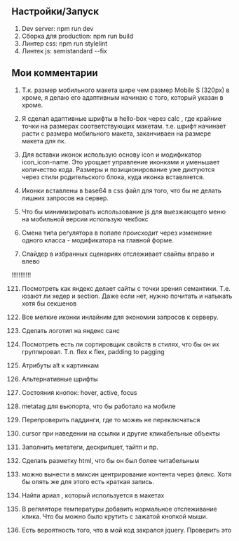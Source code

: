 ## Настройки/Запуск

1. Dev server: npm run dev
2. Сборка для production: npm run build
3. Линтер css: npm run stylelint
4. Линтек js: semistandard --fix

## Мои комментарии

1. Т.к. размер мобильного макета шире чем размер Mobile S (320px) в хроме, я делаю его адаптивным начинаю с того, который указан в хроме.

1. Я сделал адаптивные шрифты в hello-box через calc , где крайние точки на размерах соответствующих макетам. т.е. шрифт начинает расти с размера мобильного макета, заканчиваен на размере макета для пк.

1. Для вставки иконок использую основу icon и модификатор icon_icon-name. Это урощает управление иконками и уменьшает количество кода. Размеры и позиционирование уже диктуются через стили родительского блока, куда иконка вставляется.

1. Иконки вставлены в base64 в css файл для того, что бы не делать лишних запросов на сервер.

1. Что бы минимизировать использование js для выезжающего меню на мобильной версии использую чекбокс

1. Смена типа регулятора в попапе происходит через изменение одного класса - модификатора на главной форме.

1. Слайдер в избранных сценариях отслеживает свайпы вправо и влево

!!!!!!!!!!!

121. Посмотреть как яндекс делает сайты с точки зрения семантики. Т.е. юзают ли хедер и section. Даже если нет, нужно почитать и натыкать хотя бы секшенов
122. Все мелкие иконки инлайним для экономии запросов к серверу.
123. Сделать логотип на яндекс санс
124. Посмотреть есть ли сортировщик свойств в стилях, что бы он их группировал. Т.п. flex к flex, padding to pagging
125. Атрибуты alt к картинкам
126. Альтернативные шрифты
127. Состояния кнопок: hover, active, focus
128. metatag для вьюпорта, что бы работало на мобиле
129. Перепроверить паддинги, где то можеь не переключаться
130. cursor при наведении на ссылки и другие кликабельные объекты
131. Заполнить метатеги, дескрипшет, тайтл и пр.
132. Сделать разметку html, что бы он был более читабельным
133. можно вынести в миксин центрирование контента через флекс. Хотя бы опять же для этого есть краткая запись.
134. Найти ариал , который используется в макетах
135. В регяляторе температуры добавить нормальное отслеживание клика. Что бы можно было крутить с зажатой кнопкой мыши.

136. Есть вероятность того, что в мой код закрался jquery. Проверить это
